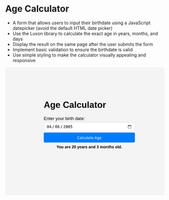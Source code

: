 # Age Calculator

- A form that allows users to input their birthdate using a JavaScript datepicker (avoid the default HTML date picker)
- Use the Luxon library to calculate the exact age in years, months, and days
- Display the result on the same page after the user submits the form
- Implement basic validation to ensure the birthdate is valid
- Use simple styling to make the calculator visually appealing and responsive

<img src="../assets/age-calculator.png"/>